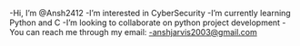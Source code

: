 -Hi, I’m @Ansh2412
-I’m interested in CyberSecurity
-I’m currently learning Python and C
-I’m looking to collaborate on python project development
-You can reach me through my email:
-anshjarvis2003@gmail.com

<!---
Ansh2412/Ansh2412 is a ✨ special ✨ repository because its `README.md` (this file) appears on your GitHub profile.
You can click the Preview link to take a look at your changes.
--->
